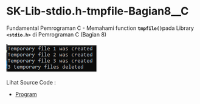 # SK-Lib-stdio.h-tmpfile-Bagian8__C
Fundamental Pemrograman C - Memahami function <code><b>tmpfile()</b></code>pada Library <code><b>&lt;stdio.h></b></code> di Pemrograman C (Bagian 8)<br><br>
<img src="https://github.com/RizkyKhapidsyah/SK-Lib-stdio.h-tmpfile-Bagian8__C/blob/master/SK-Lib-stdio.h-tmpfile-Bagian8__C/result/001.PNG"><br><br>
Lihat Source Code : <br>
- <a href="https://github.com/RizkyKhapidsyah/SK-Lib-stdio.h-tmpfile-Bagian8__C/blob/master/SK-Lib-stdio.h-tmpfile-Bagian8__C/Source.c">Program</a>
